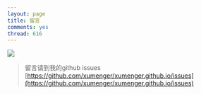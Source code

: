 ```yaml
---
layout: page
title: 留言
comments: yes
thread: 616
---
```


![](./guest.jpg)

>留言请到我的github issues [https://github.com/xumenger/xumenger.github.io/issues](https://github.com/xumenger/xumenger.github.io/issues)

